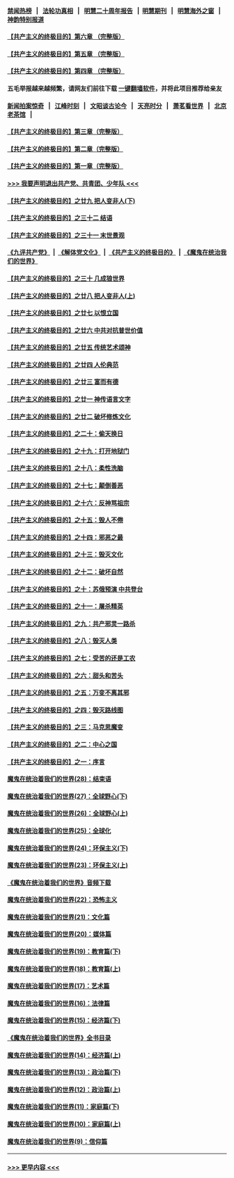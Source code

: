 #### [禁闻热榜](热点新闻.md?=0)  &nbsp;&nbsp;|&nbsp;&nbsp; [法轮功真相](https://github.com/gfw-breaker/truth/blob/master/README.md?=0) &nbsp;&nbsp;|&nbsp;&nbsp; [明慧二十周年报告](https://github.com/gfw-breaker/mh-reports/blob/master/README.md?=0) &nbsp;&nbsp;|&nbsp;&nbsp;[明慧期刊](https://github.com/gfw-breaker/mh-qikan) &nbsp;&nbsp;|&nbsp;&nbsp; [明慧海外之窗](https://github.com/gfw-breaker/mh-news/blob/master/README.md?=0) &nbsp;&nbsp;|&nbsp;&nbsp; [神韵特别报道](https://github.com/gfw-breaker/mh-news/blob/master/shenyun.md?=0)
#### [【共产主义的终极目的】第六章 （完整版）](../pages/nsc422/n11428913.md?t=03061032) 
#### [【共产主义的终极目的】第五章 （完整版）](../pages/nsc422/n11428912.md?t=03061032) 
#### [【共产主义的终极目的】第四章 （完整版）](../pages/nsc422/n11428907.md?t=03061032) 
#### 五毛举报越来越频繁，请网友们前往下载 [一键翻墙软件](https://github.com/gfw-breaker/ssr-accounts)，并将此项目推荐给亲友
#### [新闻拍案惊奇](https://github.com/gfw-breaker/banned-news/blob/master/pages/link4.md) &nbsp;&nbsp;|&nbsp;&nbsp; [江峰时刻](https://github.com/gfw-breaker/banned-news/blob/master/pages/link4.md) &nbsp;&nbsp;|&nbsp;&nbsp; [文昭谈古论今](https://github.com/gfw-breaker/banned-news/blob/master/pages/link4.md) &nbsp;&nbsp;|&nbsp;&nbsp; [天亮时分](https://github.com/gfw-breaker/banned-news/blob/master/pages/link4.md) &nbsp;&nbsp;|&nbsp;&nbsp; [萧茗看世界](https://github.com/gfw-breaker/banned-news/blob/master/pages/link4.md) &nbsp;&nbsp;|&nbsp;&nbsp; [北京老茶馆](https://github.com/gfw-breaker/banned-news/blob/master/pages/link4.md) &nbsp;&nbsp;|&nbsp;&nbsp; 
#### [【共产主义的终极目的】第三章（完整版）](../pages/nsc422/n11428848.md?t=03061032) 
#### [【共产主义的终极目的】第二章（完整版）](../pages/nsc422/n11428831.md?t=03061032) 
#### [【共产主义的终极目的】第一章（完整版）](../pages/nsc422/n11417651.md?t=03061032) 
#### [>>> 我要声明退出共产党、共青团、少年队 <<<](https://github.com/begood0513/goodnews/blob/master/quit/letter.md) 
#### [【共产主义的终极目的】之廿九 把人变非人(下)](../pages/nsc422/n11344140.md?t=03061032) 
#### [【共产主义的终极目的】之三十二 结语](../pages/nsc422/n11360535.md?t=03061032) 
#### [【共产主义的终极目的】之三十一 末世景观](../pages/nsc422/n11351129.md?t=03061032) 
#### [《九评共产党》](https://github.com/begood0513/9ping.md/blob/master/README.md) &nbsp;|&nbsp; [《解体党文化》](../../../../jtdwh.md/blob/master/README.md)  &nbsp;|&nbsp; [《共产主义的终极目的》](../../../../gczydzjmd.md/blob/master/README.md) &nbsp;|&nbsp; [《魔鬼在统治我们的世界》](../../../../mgztzwmdsj.md/blob/master/README.md) 
#### [【共产主义的终极目的】之三十 几成狼世界](../pages/nsc422/n11348280.md?t=03061032) 
#### [【共产主义的终极目的】之廿八 把人变非人(上)](../pages/nsc422/n11340492.md?t=03061032) 
#### [【共产主义的终极目的】之廿七 以恨立国](../pages/nsc422/n11336944.md?t=03061032) 
#### [【共产主义的终极目的】之廿六 中共对抗普世价值](../pages/nsc422/n11324785.md?t=03061032) 
#### [【共产主义的终极目的】之廿五 传统艺术颂神](../pages/nsc422/n11296396.md?t=03061032) 
#### [【共产主义的终极目的】之廿四 人伦典范](../pages/nsc422/n11296397.md?t=03061032) 
#### [【共产主义的终极目的】之廿三 富而有德](../pages/nsc422/n11283598.md?t=03061032) 
#### [【共产主义的终极目的】之廿一 神传语言文字](../pages/nsc422/n11263265.md?t=03061032) 
#### [【共产主义的终极目的】之廿二 破坏修炼文化](../pages/nsc422/n11245728.md?t=03061032) 
#### [【共产主义的终极目的】之二十：偷天换日](../pages/nsc422/n11238846.md?t=03061032) 
#### [【共产主义的终极目的】之十九：打开地狱门](../pages/nsc422/n11206376.md?t=03061032) 
#### [【共产主义的终极目的】之十八：柔性洗脑](../pages/nsc422/n11199994.md?t=03061032) 
#### [【共产主义的终极目的】之十七：颠倒善恶](../pages/nsc422/n11179782.md?t=03061032) 
#### [【共产主义的终极目的】之十六：反神骂祖宗](../pages/nsc422/n11166798.md?t=03061032) 
#### [【共产主义的终极目的】之十五：毁人不倦](../pages/nsc422/n11166792.md?t=03061032) 
#### [【共产主义的终极目的】之十四：邪恶之最](../pages/nsc422/n11150249.md?t=03061032) 
#### [【共产主义的终极目的】之十三：毁灭文化](../pages/nsc422/n11135227.md?t=03061032) 
#### [【共产主义的终极目的】之十二：破坏自然](../pages/nsc422/n11135214.md?t=03061032) 
#### [【共产主义的终极目的】之十：苏俄预演 中共登台](../pages/nsc422/n11118424.md?t=03061032) 
#### [【共产主义的终极目的】之十一：屠杀精英](../pages/nsc422/n11118442.md?t=03061032) 
#### [【共产主义的终极目的】之九：共产邪灵一路杀](../pages/nsc422/n11114139.md?t=03061032) 
#### [【共产主义的终极目的】之八：毁灭人类](../pages/nsc422/n11108503.md?t=03061032) 
#### [【共产主义的终极目的】之七：受苦的还是工农](../pages/nsc422/n11101809.md?t=03061032) 
#### [【共产主义的终极目的】之六：甜头和苦头](../pages/nsc422/n11096971.md?t=03061032) 
#### [【共产主义的终极目的】之五：万变不离其邪](../pages/nsc422/n11091285.md?t=03061032) 
#### [【共产主义的终极目的】之四：毁灭路线图](../pages/nsc422/n11086284.md?t=03061032) 
#### [【共产主义的终极目的】之三：马克思魔变](../pages/nsc422/n11061941.md?t=03061032) 
#### [【共产主义的终极目的】之二：中心之国](../pages/nsc422/n11047728.md?t=03061032) 
#### [【共产主义的终极目的】之一：序言](../pages/nsc422/n11086077.md?t=03061032) 
#### [魔鬼在统治着我们的世界(28)：结束语](../pages/nsc422/n10936246.md?t=03061032) 
#### [魔鬼在统治着我们的世界(27)：全球野心(下)](../pages/nsc422/n10928319.md?t=03061032) 
#### [魔鬼在统治着我们的世界(26)：全球野心(上)](../pages/nsc422/n10900318.md?t=03061032) 
#### [魔鬼在统治着我们的世界(25)：全球化](../pages/nsc422/n10788205.md?t=03061032) 
#### [魔鬼在统治着我们的世界(24)：环保主义(下)](../pages/nsc422/n10695307.md?t=03061032) 
#### [魔鬼在统治着我们的世界(23)：环保主义(上)](../pages/nsc422/n10688613.md?t=03061032) 
#### [《魔鬼在统治着我们的世界》音频下载](../pages/nsc422/n10635553.md?t=03061032) 
#### [魔鬼在统治着我们的世界(22)：恐怖主义](../pages/nsc422/n10614727.md?t=03061032) 
#### [魔鬼在统治着我们的世界(21)：文化篇](../pages/nsc422/n10597706.md?t=03061032) 
#### [魔鬼在统治着我们的世界(20)：媒体篇](../pages/nsc422/n10586579.md?t=03061032) 
#### [魔鬼在统治着我们的世界(19)：教育篇(下)](../pages/nsc422/n10564808.md?t=03061032) 
#### [魔鬼在统治着我们的世界(18)：教育篇(上)](../pages/nsc422/n10526970.md?t=03061032) 
#### [魔鬼在统治着我们的世界(17)：艺术篇](../pages/nsc422/n10499093.md?t=03061032) 
#### [魔鬼在统治着我们的世界(16)：法律篇](../pages/nsc422/n10485969.md?t=03061032) 
#### [魔鬼在统治着我们的世界(15)：经济篇(下)](../pages/nsc422/n10469975.md?t=03061032) 
#### [《魔鬼在统治着我们的世界》全书目录](../pages/nsc422/n10464261.md?t=03061032) 
#### [魔鬼在统治着我们的世界(14)：经济篇(上)](../pages/nsc422/n10457370.md?t=03061032) 
#### [魔鬼在统治着我们的世界(13)：政治篇(下)](../pages/nsc422/n10448270.md?t=03061032) 
#### [魔鬼在统治着我们的世界(12)：政治篇(上)](../pages/nsc422/n10444576.md?t=03061032) 
#### [魔鬼在统治着我们的世界(11)：家庭篇(下)](../pages/nsc422/n10440961.md?t=03061032) 
#### [魔鬼在统治着我们的世界(10)：家庭篇(上)](../pages/nsc422/n10435448.md?t=03061032) 
#### [魔鬼在统治着我们的世界(9)：信仰篇](../pages/nsc422/n10432159.md?t=03061032) 

----
#### [ >>> 更早内容 <<< ](../indexes/nsc422-earlier.md)
